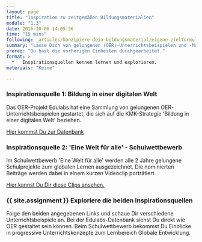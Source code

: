 ```yaml
---
layout: page
title: "Inspiration zu zeitgemäßen Bildungsmaterialien"
module: "1.3"
date: 2016-10-06 14:05:56
time: "15 mins"
following: _articles/konzipiere-dein-bildungsmaterial/eigene-zielformulierung.md
summary: "Lasse Dich von gelungenen (OER)-Unterrichtsbeispielen und -Materialien inspirieren."
prereq: "Du hast die vorherigen Einheiten durchgearbeitet."
format: >
  *   Inspirationsquellen kennen lernen und explorieren.
materials: "Keine"

---
```



### Inspirationsquelle 1: Bildung in einer digitalen Welt

Das OER-Projekt Edulabs hat eine Sammlung von gelungenen OER-Unterrichtsbeispielen gestartet, die sich auf die KMK-Strategie 'Bildung in einer digitalen Welt' beziehen.

[Hier kommst Du zur Datenbank](https://edulabs.de/oer/)

### Inspirationsquelle 2: 'Eine Welt für alle' - Schulwettbewerb

Im Schulwettbewerb 'Eine Welt für alle' werden alle 2 Jahre gelungene Schulprojekte zum globalen Lernen ausgezeichnet. Die nominierten Beiträge werden dabei in einem kurzen Videoclip porträtiert. 

[Hier kannst Du Dir diese Clips ansehen.](https://www.eineweltfueralle.de/rueckblick/rueckblick.html)

### {{ site.assignment }} Exploriere die beiden Inspirationsquellen

Folge den beiden angegebenen Links und schaue Dir verschiedene Unterrichtsbeispiele an. Bei der Edulabs-Datenbank siehst Du direkt wie OER gestaltet sein können. Beim Schulwettbewerb bekommst Du Einblicke in progressive Unterrichtskonzepte zum Lernbereich Globale Entwicklung.
